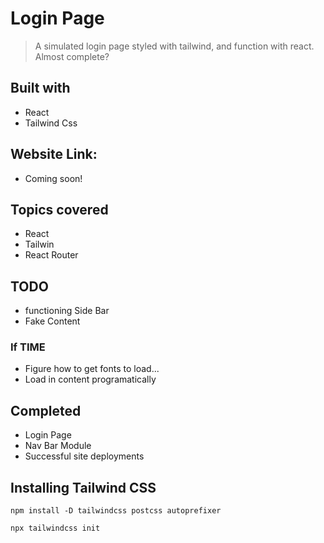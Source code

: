 # Login Page 
> A simulated login page styled with tailwind, and function with react.
> Almost complete? 
## Built with 
 - React
 - Tailwind Css

## Website Link:
 - Coming soon!

## Topics covered
- React
- Tailwin
- React Router

## TODO
- functioning Side Bar
- Fake Content

### If TIME
- Figure how to get fonts to load...
- Load in content programatically 

## Completed
- Login Page
- Nav Bar Module
- Successful site deployments

## Installing Tailwind CSS

```npm
npm install -D tailwindcss postcss autoprefixer
```
```npm
npx tailwindcss init
```
